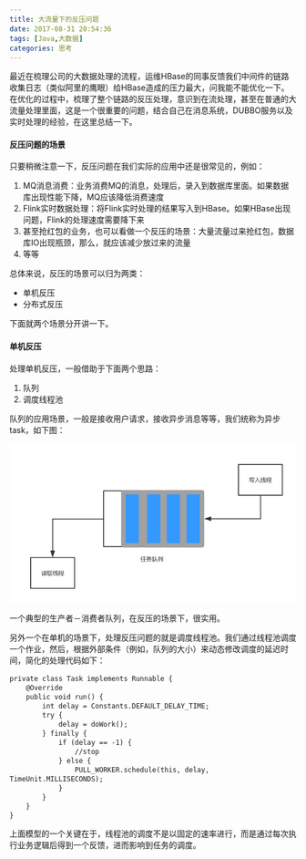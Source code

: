 ```yaml
---
title: 大流量下的反压问题
date: 2017-08-31 20:54:36
tags: [Java,大数据]
categories: 思考
---
```


最近在梳理公司的大数据处理的流程，运维HBase的同事反馈我们中间件的链路收集日志（类似阿里的鹰眼）给HBase造成的压力最大，问我能不能优化一下。在优化的过程中，梳理了整个链路的反压处理，意识到在流处理，甚至在普通的大流量处理里面，这是一个很重要的问题，结合自己在消息系统，DUBBO服务以及实时处理的经验，在这里总结一下。

#### 反压问题的场景

只要稍微注意一下，反压问题在我们实际的应用中还是很常见的，例如：

1. MQ消息消费：业务消费MQ的消息，处理后，录入到数据库里面。如果数据库出现性能下降，MQ应该降低消费速度
2. Flink实时数据处理：将Flink实时处理的结果写入到HBase。如果HBase出现问题，Flink的处理速度需要降下来
3. 甚至抢红包的业务，也可以看做一个反压的场景：大量流量过来抢红包，数据库IO出现瓶颈，那么，就应该减少放过来的流量
4. 等等

总体来说，反压的场景可以归为两类：

* 单机反压
* 分布式反压

下面就两个场景分开讲一下。

#### 单机反压

处理单机反压，一般借助于下面两个思路：

1. 队列
2. 调度线程池

队列的应用场景，一般是接收用户请求，接收异步消息等等，我们统称为异步task，如下图：

![](/images/middleware/pressure-01.png)

一个典型的生产者－消费者队列，在反压的场景下，很实用。

另外一个在单机的场景下，处理反压问题的就是调度线程池。我们通过线程池调度一个作业，然后，根据外部条件（例如，队列的大小）来动态修改调度的延迟时间，简化的处理代码如下：

```
private class Task implements Runnable {
    @Override
    public void run() {
        int delay = Constants.DEFAULT_DELAY_TIME;
        try {
            delay = doWork();
        } finally {
            if (delay == -1) {
                //stop
            } else {
                PULL_WORKER.schedule(this, delay, TimeUnit.MILLISECONDS);
            }
        }
    }
}
```

上面模型的一个关键在于，线程池的调度不是以固定的速率进行，而是通过每次执行业务逻辑后得到一个反馈，进而影响到任务的调度。





